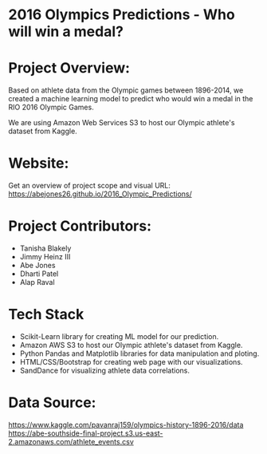 # 2016 Olympics Predictions - Who will win a medal?

# Project Overview:
Based on athlete data from the Olympic games between 1896-2014, we created a  machine learning model to predict who would win a medal in the RIO 2016 Olympic Games. 

We are using Amazon Web Services S3 to host our Olympic athlete's dataset from Kaggle.

# Website: 
Get an overview of project scope and visual
URL: https://abejones26.github.io/2016_Olympic_Predictions/

# Project Contributors:

* Tanisha Blakely
* Jimmy Heinz III
* Abe Jones
* Dharti Patel
* Alap Raval

# Tech Stack
* Scikit-Learn library for creating ML model for our prediction.
* Amazon AWS S3 to host our Olympic athlete's dataset from Kaggle.
* Python Pandas and Matplotlib libraries for data manipulation and ploting.
* HTML/CSS/Bootstrap for creating web page with our visualizations.
* SandDance for visualizing athlete data correlations.


# Data Source:
https://www.kaggle.com/pavanraj159/olympics-history-1896-2016/data
https://abe-southside-final-project.s3.us-east-2.amazonaws.com/athlete_events.csv
